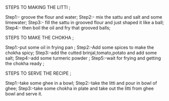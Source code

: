 STEPS TO MAKING THE LITTI ;

Step1:- groove the flour and water;
Step2:- mix the sattu and salt and some limewater;
Step3:- fill the sattu in grooved flour and just shaped it like a ball;
Step4:- then boil the oil and fry that grooved balls;

STEPS TO MAKE THE CHOKHA ;

Step1:-put some oil in frying pan ;
Step2:-Add some spices to make the chokha spicy;
Step3:-add the cutted brinjal,tomato,potato and add some salt;
Step4:-add some turmeric powder ;
Step5:-wait for frying and getting the chokha ready ;

STEPS TO SERVE THE RECIPE ;

Step1:-take some ghee in a bowl;
Step2:-take the litti and pour in bowl of ghee;
Step3:-take some chokha in plate and take out the litti from ghee bowl
        and serve it.
